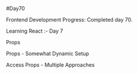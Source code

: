 #Day70

Frontend Development Progress: Completed day 70.

Learning React :- Day 7

Props

Props - Somewhat Dynamic Setup

Access Props - Multiple Approaches